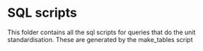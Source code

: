 # SQL scripts
This folder contains all the sql scripts for queries that do the unit standardisation. These are generated by the make_tables script
